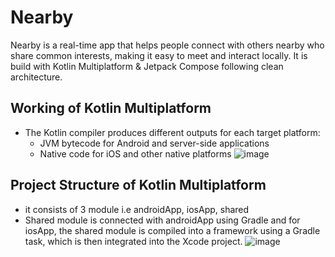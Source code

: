 
# Nearby
Nearby is a real-time app that helps people connect with others nearby who share common interests, making it easy to meet and interact locally.
It is build with Kotlin Multiplatform & Jetpack Compose following clean architecture.


## Working of Kotlin Multiplatform 
- The Kotlin compiler produces different outputs for each target platform:
    - JVM bytecode for Android and server-side applications
    - Native code for iOS and other native platforms
![image](https://github.com/user-attachments/assets/e012125b-0cf0-47ad-b516-c3b8b198f7b9)



## Project Structure of Kotlin Multiplatform 
- it consists of 3 module i.e androidApp, iosApp, shared
- Shared module is connected with androidApp using Gradle and for iosApp, the shared module is compiled into a framework using a Gradle task, which is then integrated into the Xcode project.
![image](https://github.com/user-attachments/assets/28a1afb6-be83-4ca4-bcac-44ec3536f397)


